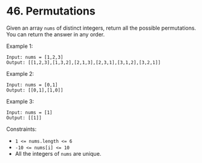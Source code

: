 # 46. Permutations

Given an array `nums` of distinct integers, return all the possible permutations. You can return the answer in any order.

Example 1:

    Input: nums = [1,2,3]
    Output: [[1,2,3],[1,3,2],[2,1,3],[2,3,1],[3,1,2],[3,2,1]]

Example 2:

    Input: nums = [0,1]
    Output: [[0,1],[1,0]]

Example 3:

    Input: nums = [1]
    Output: [[1]]

Constraints:

- `1 <= nums.length <= 6`
- `-10 <= nums[i] <= 10`
- All the integers of `nums` are unique.
 

